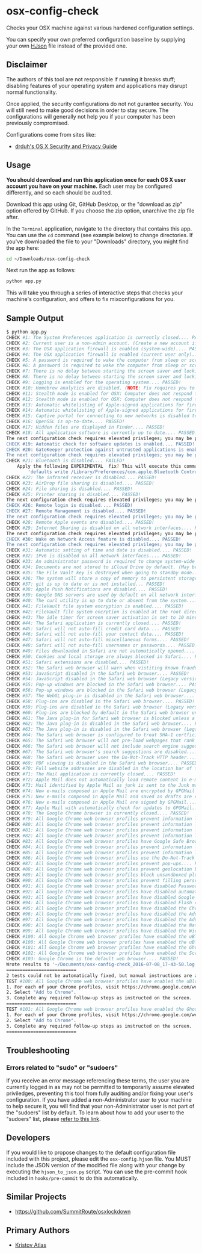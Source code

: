 # osx-config-check

Checks your OSX machine against various hardened configuration settings.

You can specify your own preferred configuration baseline by supplying your own [HJson](https://hjson.org/) file instead of the provided one.

## Disclaimer

The authors of this tool are not responsible if running it breaks stuff; disabling features of your operating system and applications may disrupt normal functionality.

Once applied, the security configurations do not not gurantee security. You will still need to make good decisions in order to stay secure. The configurations will generally not help you if your computer has been previously compromised.

Configurations come from sites like:
* [drduh's OS X Security and Privacy Guide](https://github.com/drduh/OS-X-Security-and-Privacy-Guide)

## Usage

**You should download and run this application once for each OS X user account you have on your machine.** Each user may be configured differently, and so each should be audited.

Download this app using Git, GitHub Desktop, or the "download as zip" option offered by GitHub. If you choose the zip option, unarchive the zip file after.

In the `Terminal` application, navigate to the directory that contains this app. You can use the `cd` command (see example below) to change directories. If you've downloaded the file to your "Downloads" directory, you might find the app here:

```bash
cd ~/Downloads/osx-config-check
```

Next run the app as follows:

```bash
python app.py
```

This will take you through a series of interactive steps that checks your machine's configuration, and offers to fix mixconfigurations for you.

## Sample Output

```bash
$ python app.py
CHECK #1: The System Preferences application is currently closed.... PASSED!
CHECK #2: Current user is a non-admin account. (Create a new account if this fails!)... PASSED!
CHECK #3: The OSX application firewall is enabled (system-wide).... PASSED!
CHECK #4: The OSX application firewall is enabled (current user only).... PASSED!
CHECK #5: A password is required to wake the computer from sleep or screen saver (system-wide).... PASSED!
CHECK #6: A password is required to wake the computer from sleep or screen saver (current user only).... PASSED!
CHECK #7: There is no delay between starting the screen saver and locking the machine (system-wide).... PASSED!
CHECK #8: There is no delay between starting the screen saver and locking the machine (current user only).... PASSED!
CHECK #9: Logging is enabled for the operating system.... PASSED!
CHECK #10: Homebrew analytics are disabled. (NOTE: Fix requires you to login/logout.)... PASSED!
CHECK #11: Stealth mode is enabled for OSX: Computer does not respond to ICMP ping requests or connection attempts from a closed TCP/UDP port. (system-wide)... PASSED!
CHECK #12: Stealth mode is enabled for OSX: Computer does not respond to ICMP ping requests or connection attempts from a closed TCP/UDP port. (current user only)... PASSED!
CHECK #13: Automatic whitelisting of Apple-signed applications for firewall is disabled (system-wide).... PASSED!
CHECK #14: Automatic whitelisting of Apple-signed applications for firewall is disabled (current user only).... PASSED!
CHECK #15: Captive portal for connecting to new networks is disabled to prevent MITM attacks.... PASSED!
CHECK #16: OpenSSL is up-to-date.... PASSED!
CHECK #17: Hidden files are displayed in Finder.... PASSED!
CHECK #18: All application software is currently up to date.... PASSED!
The next configuration check requires elevated privileges; you may be prompted for your current OS X user's password below. The command to be executed is: 'sudo softwareupdate --schedule | grep 'Automatic check is on''
CHECK #19: Automatic check for software updates is enabled.... PASSED!
CHECK #20: GateKeeper protection against untrusted applications is enabled.... PASSED!
The next configuration check requires elevated privileges; you may be prompted for your current OS X user's password below. The command to be executed is: 'sudo defaults read /Library/Preferences/com.apple.Bluetooth ControllerPowerState'
CHECK #21: Bluetooth is disabled.... FAILED!
    Apply the following EXPERIMENTAL  fix? This will execute this command:
        'defaults write /Library/Preferences/com.apple.Bluetooth ControllerPowerState -bool false; killall -HUP blued' [y/N]
CHECK #22: The infrared receiver is disabled.... PASSED!
CHECK #23: AirDrop file sharing is disabled.... PASSED!
CHECK #24: File sharing is disabled.... PASSED!
CHECK #25: Printer sharing is disabled.... PASSED!
The next configuration check requires elevated privileges; you may be prompted for your current OS X user's password below. The command to be executed is: 'sudo systemsetup -getremotelogin'
CHECK #26: Remote login is disabled.... PASSED!
CHECK #27: Remote Management is disabled.... PASSED!
The next configuration check requires elevated privileges; you may be prompted for your current OS X user's password below. The command to be executed is: 'sudo systemsetup -getremoteappleevents'
CHECK #28: Remote Apple events are disabled.... PASSED!
CHECK #29: Internet Sharing is disabled on all network interfaces.... PASSED!
The next configuration check requires elevated privileges; you may be prompted for your current OS X user's password below. The command to be executed is: 'sudo systemsetup getwakeonnetworkaccess'
CHECK #30: Wake on Network Access feature is disabled.... PASSED!
The next configuration check requires elevated privileges; you may be prompted for your current OS X user's password below. The command to be executed is: 'sudo systemsetup getusingnetworktime'
CHECK #31: Automatic setting of time and date is disabled.... PASSED!
CHECK #32: IPv6 is disabled on all network interfaces.... PASSED!
CHECK #33: An administrator password is required to change system-wide preferences.... PASSED!
CHECK #34: Documents are not stored to iCloud Drive by default. (May be mistaken if iCloud is disabled)... PASSED!
CHECK #35: The File Vault key is destroyed when going to standby mode.... PASSED!
CHECK #36: The system will store a copy of memory to persistent storage, and will remove power to memory.... PASSED!
CHECK #37: git is up to date or is not installed... PASSED!
CHECK #38: Apple Push Notifications are disabled.... PASSED!
CHECK #39: Google DNS servers are used by default on all network interfaces.... PASSED!
CHECK #40: The curl utility is up to date or absent from the system.... PASSED!
CHECK #41: FileVault file system encryption is enabled.... PASSED!
CHECK #42: FileVault file system encrption is enabled at the root directory.... PASSED!
CHECK #43: The idle timer for screen saver activation is set to 10 minutes or less.... PASSED!
CHECK #44: The Safari application is currently closed.... PASSED!
CHECK #45: Safari will not auto-fill credit card data.... PASSED!
CHECK #46: Safari will not auto-fill your contact data.... PASSED!
CHECK #47: Safari will not auto-fill miscellaneous forms.... PASSED!
CHECK #48: Safari will not auto-fill usernames or passwords.... PASSED!
CHECK #49: Files downloaded in Safari are not automatically opened.... PASSED!
CHECK #50: Cookies and local storage are always blocked in Safari.... PASSED!
CHECK #51: Safari extensions are disabled.... PASSED!
CHECK #52: The Safari web browser will warn when vistiting known fraudulent websites.... PASSED!
CHECK #53: JavaScript disabled in the Safari web browser.... PASSED!
CHECK #54: JavaScript disabled in the Safari web browser (Legacy version).... PASSED!
CHECK #55: Pop-up windows are blocked in the Safari web browser.... PASSED!
CHECK #56: Pop-up windows are blocked in the Safari web browser (Legacy version).... PASSED!
CHECK #57: The WebGL plug-in is disabled in the Safari web browser.... PASSED!
CHECK #58: Plug-ins are disabled in the Safari web browser.... PASSED!
CHECK #59: Plug-ins are disabled in the Safari web browser (Legacy version).... PASSED!
CHECK #60: Plug-ins are blocked by default in the Safari web browser unless a site is explicitly added to a list of allowed sites.... PASSED!
CHECK #61: The Java plug-in for Safari web browser is blocked unless a site is explicitly added to a list of allowed sites.... PASSED!
CHECK #62: The Java plug-in is disabled in the Safari web browser.... PASSED!
CHECK #63: The Java plug-in is disabled in the Safari web browser (Legacy version).... PASSED!
CHECK #64: The Safari web browser is configured to treat SHA-1 certficiates as insecure.... PASSED!
CHECK #65: The Safari web browser will not pre-load webpages that rank highly as search matches.... PASSED!
CHECK #66: The Safari web browser will not include search engine suggestions for text typed in the location bar.... PASSED!
CHECK #67: The Safari web browser's search suggestions are disabled.... PASSED!
CHECK #68: The Safari web browser uses the Do-Not-Track HTTP header.... PASSED!
CHECK #69: PDF viewing is disabled in the Safari web browser.... PASSED!
CHECK #70: Full website addresses are disabled in the location bar of the Safari web browser.... PASSED!
CHECK #71: The Mail application is currently closed.... PASSED!
CHECK #72: Apple Mail does not automatically load remote content in e-mails.... PASSED!
CHECK #73: Mail identified by Apple Mail as junk is sent to the Junk mailbox.... PASSED!
CHECK #74: New e-mails composed in Apple Mail are encrypted by GPGMail if the receiver's PGP is present in the keychain.... PASSED!
CHECK #75: New e-mails composed in Apple Mail and saved as drafts are encrypted by GPGMail.... PASSED!
CHECK #76: New e-mails composed in Apple Mail are signed by GPGMail.... PASSED!
CHECK #77: Apple Mail with automatically check for updates to GPGMail.... PASSED!
CHECK #78: The Google Chrome browser is currently closed.... PASSED!
CHECK #79: All Google Chrome web browser profiles prevent information leakage through navigation errors.... PASSED!
CHECK #80: All Google Chrome web browser profiles prevent information leakage through URL suggestions.... PASSED!
CHECK #81: All Google Chrome web browser profiles prevent information leakage through network prediction.... PASSED!
CHECK #82: All Google Chrome web browser profiles prevent information leakage through report security incidents to Google.... PASSED!
CHECK #83: All Google Chrome web browser profiles have Google Safe Browsing enabled.... PASSED!
CHECK #84: All Google Chrome web browser profiles prevent information leakage through spell-checking network services.... PASSED!
CHECK #85: All Google Chrome web browser profiles prevent information leakage through reporting usage statistics to Google.... PASSED!
CHECK #86: All Google Chrome web browser profiles use the Do-Not-Track HTTP header.... PASSED!
CHECK #87: All Google Chrome web browser profiles prevent pop-ups.... PASSED!
CHECK #88: All Google Chrome web browser profiles prevent geolocation by websites.... PASSED!
CHECK #89: All Google Chrome web browser profiles block unsandboxed plug-in software.... PASSED!
CHECK #90: All Google Chrome web browser profiles prevent filling personal information into forms automatically.... PASSED!
CHECK #91: All Google Chrome web browser profiles have disabled Password Manager.... PASSED!
CHECK #92: All Google Chrome web browser profiles have disabled automatic sign-in for stored passwords.... PASSED!
CHECK #93: All Google Chrome web browser profiles have disabled Google CloudPrint.... PASSED!
CHECK #94: All Google Chrome web browser profiles have disabled Flash cookies.... PASSED!
CHECK #95: All Google Chrome web browser profiles have disabled the Chrome Pepper Flash Player plug-in.... PASSED!
CHECK #96: All Google Chrome web browser profiles have disabled the Adobe Shockwave Flash plug-in.... PASSED!
CHECK #97: All Google Chrome web browser profiles have disabled the Adobe Flash Player plug-in.... PASSED!
CHECK #98: All Google Chrome web browser profiles have disabled the Native Client plug-in.... PASSED!
CHECK #99: All Google Chrome web browser profiles have disabled the Widevine Content Decryption Module plug-in.... PASSED!
CHECK #100: All Google Chrome web browser profiles have enabled the uBlock Origin extension.... PASSED!
CHECK #100: All Google Chrome web browser profiles have enabled the uBlock Origin extension.... PASSED!
CHECK #101: All Google Chrome web browser profiles have enabled the Ghostery extension.... PASSED!
CHECK #102: All Google Chrome web browser profiles have enabled the ScriptSafe extension.... PASSED!
CHECK #103: Google Chrome is the default web browser.... PASSED!
Wrote results to '~/Documents/osx-config-check_2016-07-08_17-43-50.log'.
==========================
2 tests could not be automatically fixed, but manual instructions are available. Please manually remediate these problems adn re-run the tool:
TEST #100: All Google Chrome web browser profiles have enabled the uBlock Origin extension.
1. For each of your Chrome profiles, visit https://chrome.google.com/webstore/detail/ublock-origin/cjpalhdlnbpafiamejdnhcphjbkeiagm in Google Chrome.
2. Select "Add to Chrome".
3. Complete any required follow-up steps as instructed on the screen.
==========================
TEST #101: All Google Chrome web browser profiles have enabled the Ghostery extension.
1. For each of your Chrome profiles, visit https://chrome.google.com/webstore/detail/ghostery/mlomiejdfkolichcflejclcbmpeaniij in Google Chrome.
2. Select "Add to Chrome".
3. Complete any required follow-up steps as instructed on the screen.
==========================
```

## Troubleshooting

### Errors related to "sudo" or "sudoers"

If you receive an error message referencing these terms, the user you are currently logged in as may not be permitted to temporarily assume elevated priviledges, preventing this tool from fully auditing and/or fixing your user's configuration. If you have added a non-Administrator user to your machine to help secure it, you will find that your non-Administrator user is not part of the "sudoers" list by default. To learn about how to add your user to the "sudoers" list, please [refer to this link](http://osxdaily.com/2014/02/06/add-user-sudoers-file-mac/).

## Developers

If you would like to propose changes to the default configuration file included with this project, please edit the `osx-config.hjson` file. You MUST include the JSON version of the modified file along with your change by executing the `hjson_to_json.py` script. You can use the pre-commit hook included in `hooks/pre-commit` to do this automatically.

## Similar Projects

* https://github.com/SummitRoute/osxlockdown

## Primary Authors

* [Kristov Atlas](https://twitter.com/kristovatlas/)
